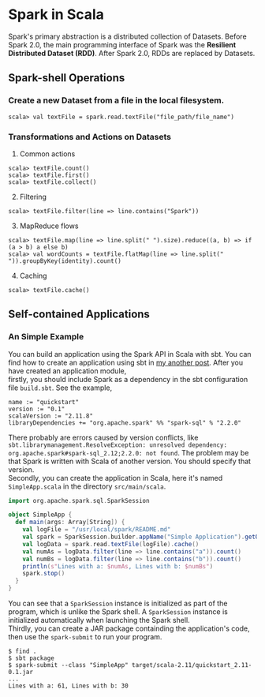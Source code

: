# Spark in Scala
Spark's primary abstraction is a distributed collection of Datasets. Before Spark 2.0, the main programming interface of Spark was the **Resilient Distributed Dataset (RDD)**. After Spark 2.0, RDDs are replaced by Datasets. 

## Spark-shell Operations
### Create a new Dataset from a file in the local filesystem.
```
scala> val textFile = spark.read.textFile("file_path/file_name")

```

### Transformations and Actions on Datasets
1. Common actions
```
scala> textFile.count()
scala> textFile.first()
scala> textFile.collect()
```

2. Filtering  
```
scala> textFile.filter(line => line.contains("Spark"))
```

3. MapReduce flows
```
scala> textFile.map(line => line.split(" ").size).reduce((a, b) => if (a > b) a else b)
scala> val wordCounts = textFile.flatMap(line => line.split(" ")).groupByKey(identity).count()
```

4. Caching
```
scala> textFile.cache()
```

## Self-contained Applications
### An Simple Example
You can build an application using the Spark API in Scala with sbt. You can find how to create an application using sbt in [my another post](../b20171102.md). After you have created an application module,  
firstly, you should include Spark as a dependency in the sbt configuration file `build.sbt`. See the example,  
```
name := "quickstart"
version := "0.1"
scalaVersion := "2.11.8"
libraryDependencies += "org.apache.spark" %% "spark-sql" % "2.2.0"
```
There probably are errors caused by version conflicts, like `sbt.librarymanagement.ResolveException: unresolved dependency: org.apache.spark#spark-sql_2.12;2.2.0: not found`. The problem may be that Spark is written with Scala of another version. You should specify that version.  
Secondly, you can create the application in Scala, here it's named `SimpleApp.scala` in the directory `src/main/scala`.  
```scala
import org.apache.spark.sql.SparkSession

object SimpleApp {
  def main(args: Array[String]) {
    val logFile = "/usr/local/spark/README.md"
    val spark = SparkSession.builder.appName("Simple Application").getOrCreate()
    val logData = spark.read.textFile(logFile).cache()
    val numAs = logData.filter(line => line.contains("a")).count()
    val numBs = logData.filter(line => line.contains("b")).count()
    println(s"Lines with a: $numAs, Lines with b: $numBs")
    spark.stop()
  }
}
```
You can see that a `SparkSession` instance is initialized as part of the program, which is unlike the Spark shell. A `SparkSession` instance is initialized automatically when launching the Spark shell.  
Thirdly, you can create a JAR package containding the application's code, then use the `spark-submit` to run your program.  
```
$ find .
$ sbt package
$ spark-submit --class "SimpleApp" target/scala-2.11/quickstart_2.11-0.1.jar
...
Lines with a: 61, Lines with b: 30
```
